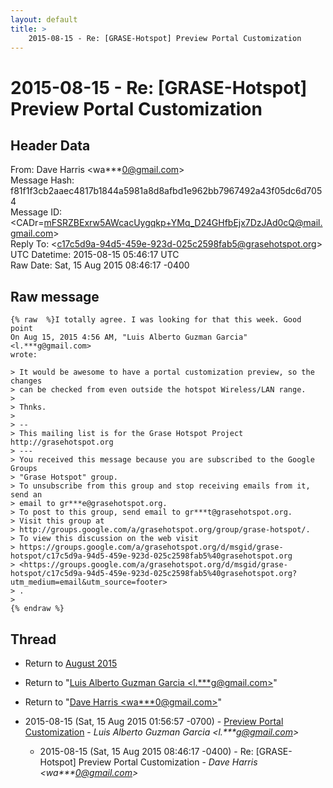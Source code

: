 ```yaml
---
layout: default
title: >
    2015-08-15 - Re: [GRASE-Hotspot] Preview Portal Customization
---
```


# 2015-08-15 - Re: [GRASE-Hotspot] Preview Portal Customization

## Header Data

From: Dave Harris \<wa***0@gmail.com\><br>
Message Hash: f81f1f3cb2aaec4817b1844a5981a8d8afbd1e962bb7967492a43f05dc6d7054<br>
Message ID: \<CADr=mFSRZBExrw5AWcacUygqkp+YMq_D24GHfbEjx7DzJAd0cQ@mail.gmail.com\><br>
Reply To: \<c17c5d9a-94d5-459e-923d-025c2598fab5@grasehotspot.org\><br>
UTC Datetime: 2015-08-15 05:46:17 UTC<br>
Raw Date: Sat, 15 Aug 2015 08:46:17 -0400<br>

## Raw message

```
{% raw  %}I totally agree. I was looking for that this week. Good point
On Aug 15, 2015 4:56 AM, "Luis Alberto Guzman Garcia" <l.***g@gmail.com>
wrote:

> It would be awesome to have a portal customization preview, so the changes
> can be checked from even outside the hotspot Wireless/LAN range.
>
> Thnks.
>
> --
> This mailing list is for the Grase Hotspot Project http://grasehotspot.org
> ---
> You received this message because you are subscribed to the Google Groups
> "Grase Hotspot" group.
> To unsubscribe from this group and stop receiving emails from it, send an
> email to gr***e@grasehotspot.org.
> To post to this group, send email to gr***t@grasehotspot.org.
> Visit this group at
> http://groups.google.com/a/grasehotspot.org/group/grase-hotspot/.
> To view this discussion on the web visit
> https://groups.google.com/a/grasehotspot.org/d/msgid/grase-hotspot/c17c5d9a-94d5-459e-923d-025c2598fab5%40grasehotspot.org
> <https://groups.google.com/a/grasehotspot.org/d/msgid/grase-hotspot/c17c5d9a-94d5-459e-923d-025c2598fab5%40grasehotspot.org?utm_medium=email&utm_source=footer>
> .
>
{% endraw %}
```

## Thread

+ Return to [August 2015](/archive/2015/08)

+ Return to "[Luis Alberto Guzman Garcia <l.***g<span>@</span>gmail.com>](/authors/l____g_at_gmail_com)"
+ Return to "[Dave Harris <wa***0<span>@</span>gmail.com>](/authors/wa___0_at_gmail_com)"

+ 2015-08-15 (Sat, 15 Aug 2015 01:56:57 -0700) - [Preview Portal Customization](/archive/2015/08/90393d89ea11ed7966f5eb085fd05f6d0b8c479e2c17c592b5855af116dbdb96) - _Luis Alberto Guzman Garcia \<l.***g@gmail.com\>_
  + 2015-08-15 (Sat, 15 Aug 2015 08:46:17 -0400) - Re: [GRASE-Hotspot] Preview Portal Customization - _Dave Harris \<wa***0@gmail.com\>_

